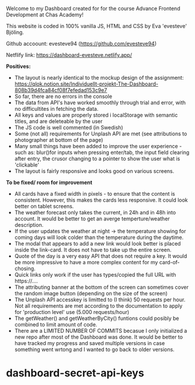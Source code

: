Welcome to my Dashboard created for for the course Advance Frontend Development at Chas Academy!

This website is coded in 100% vanilla JS, HTML and CSS by Eva 'evesteve' Bjöling.

Github accoount: evesteve94 (https://github.com/evesteve94)

Netflify link: https://dashboard-evesteve.netlify.app/

**Positives:**

- The layout is nearly identical to the mockup design of the assignment: https://qlok.notion.site/Individuellt-projekt-The-Dashboard-808b39d4fca84cf08f7efedad153c9e7
- So far, there are no errors in the console
- The data from API's have worked smoothly through trial and error, with no difficultites in fetching the data.
- All keys and values are properly stored i localStorage with semantic titles, and are deleteable by the user
- The JS code is well commented (in Swedish)
- Some (not all) requirements for Unplash API are met (see attributions to photographer at bottom of the page)
- Many small things have been added to improve the user experience - such as: blur()for inputs when pressing enter/tab, the input field clearing after entry, the crusor changing to a pointer to show the user what is 'clickable'
- The layout is fairly responsive and looks good on various screens.

**To be fixed/ room for improvement**

- All cards have a fixed width in pixels - to ensure that the content is consistent. However, this makes the cards less responsive. It could look better on tablet screens.
- The weather forecast only takes the current, in 24h and in 48h into account. It would be better to get an averge temperture/weather description.
- If the user updates the weather at night -> the temperature showing for coming days will look colder than the temperature during the daytime.
- The modal that appears to add a new link would look better is placed inside the link-card. It does not have to take up the entire screen.
- Quote of the day is a very easy API that does not require a key. It would be more impressive to have a more complex content for my card-of-chosing.
- Quick links only work if the user has types/copied the full URL with https://....
- The attributing banner at the bottom of the screen can sometimes cover the random image button (depending on the size of the screen)
- The Unplash API accesskey is limitted to (I think) 50 requests per hour. Not all requirements are met according to the documentation to apply for 'production level' use (5.000 requests/hour)
- The getWeather() and getWeatherByCity() funtions could posibly be combined to limit amount of code.
- There are a LIMITED NUMBER OF COMMITS becasue I only initialized a new repo after most of the Dashboard was done. It would be better to have tracked my progress and saved multiple versions in case something went wrtong and I wanted to go back to older versions.
# dashboard-secret-api-keys
